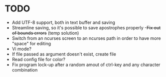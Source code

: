 # TODO 
- Add UTF-8 support, both in text buffer and saving
- Streamline saving, so it's possible to save apostrophes properly
-~~Fix out of bounds errors~~ (temp solution)
- Switch from an ncurses screen to an ncurses path in order to have more "space" for editing
- Vi mode?
- If file passed as argument doesn't exist, create file 
- Read config file for color?
- Fix program lock-up after a random amout of ctrl-key and any character combination
